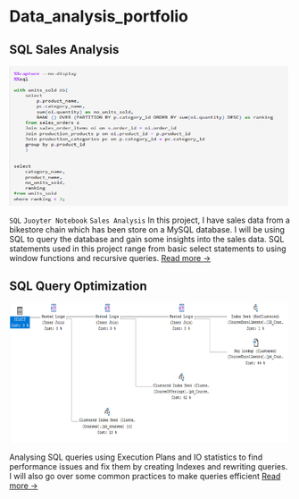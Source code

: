 ﻿# Data_analysis_portfolio

## SQL Sales Analysis
<kbd>
  <img src="https://github.com/Nilesh-Ramdany/Data_analysis_portfolio/blob/main/execution%20plans/sql1.png" width="500" height="250">
</kbd>
<p></p>

`SQL` `Juoyter Notebook` `Sales Analysis`
In this project, I have sales data from a bikestore chain which has been store on a MySQL database. I will be using SQL to query the database and gain some insights into the sales data. SQL statements used in this project range from basic select statements to using window functions and recursive queries. [Read more →](https://github.com/Nilesh-Ramdany/Data_analysis_portfolio/blob/main/SQL_sales_analysis.ipynb)

## SQL Query Optimization

<kbd>
  <img src="https://github.com/Nilesh-Ramdany/Data_analysis_portfolio/blob/main/execution%20plans/plan2.png" width="500" height="250">
</kbd>
<p></p>

Analysing SQL queries using Execution Plans and IO statistics to find performance issues and fix them by creating Indexes and rewriting queries. I will also go over some common practices to make queries efficient
[Read more →](https://github.com/Nilesh-Ramdany/Data_analysis_portfolio/blob/main/SQLServerQueryOptimization.md)

